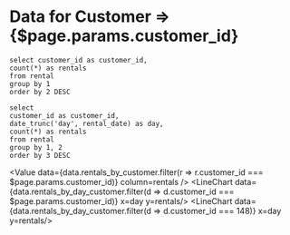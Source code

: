 # Data for Customer => {$page.params.customer_id}

```rentals_by_customer
select customer_id as customer_id,
count(*) as rentals
from rental
group by 1
order by 2 DESC
```

```rentals_by_day_customer
select
customer_id as customer_id,
date_trunc('day', rental_date) as day,
count(*) as rentals 
from rental
group by 1, 2 
order by 3 DESC
```


<Value 
    data={data.rentals_by_customer.filter(r => r.customer_id === $page.params.customer_id)} 
    column=rentals
/>
<LineChart data={data.rentals_by_day_customer.filter(d => d.customer_id === $page.params.customer_id)} x=day y=rentals/>
<LineChart data={data.rentals_by_day_customer.filter(d => d.customer_id === 148)} x=day y=rentals/>